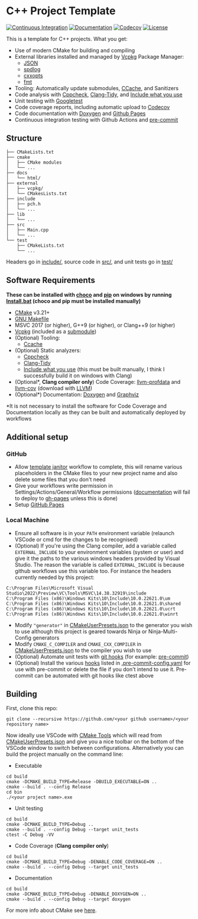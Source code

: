 # C++ Project Template

[![Continuous Integration](https://github.com/Onimuru/__Template/actions/workflows/continuous-integration.yml/badge.svg)](https://github.com/Onimuru/__Template/actions/workflows/continuous-integration.yml)
[![Documentation](https://svgshare.com/i/vaA.svg)](https://onimuru.github.io/__Template/)
[![Codecov](https://codecov.io/gh/Onimuru/__Template/branch/main/graph/badge.svg?token=Z2CFXJ9IGL)](https://codecov.io/gh/Onimuru/__Template)
[![License](https://camo.githubusercontent.com/890acbdcb87868b382af9a4b1fac507b9659d9bf/68747470733a2f2f696d672e736869656c64732e696f2f62616467652f6c6963656e73652d4d49542d626c75652e737667)](./LICENSE)


This is a template for C++ projects. What you get:

- Use of modern CMake for building and compiling
- External libraries installed and managed by [Vcpkg](https://github.com/microsoft/vcpkg) Package Manager:
  - [JSON](https://github.com/nlohmann/json)
  - [spdlog](https://github.com/gabime/spdlog)
  - [cxxopts](https://github.com/jarro2783/cxxopts)
  - [fmt](https://github.com/fmtlib/fmt)
- Tooling: Automatically update submodules, [CCache](https://ccache.dev/), and Sanitizers
- Code analysis with [Cppcheck](https://sourceforge.net/p/cppcheck/wiki/Home/), [Clang-Tidy](https://clang.llvm.org/extra/clang-tidy/), and [Include what you use](https://include-what-you-use.org/)
- Unit testing with [Googletest](https://github.com/google/googletest)
- Code coverage reports, including automatic upload to [Codecov](https://codecov.io)
- Code documentation with [Doxygen](https://doxygen.nl/) and [Github Pages](https://onimuru.github.io/__Template/)
- Continuous integration testing with Github Actions and [pre-commit](https://pre-commit.com/)

## Structure

``` text
├── CMakeLists.txt
├── cmake
│   ├── CMake modules
│   └── ...
├── docs
│   └── html/
├── external
│   ├── vcpkg/
│   └── CMakesLists.txt
├── include
│   ├── pch.h
│   └── ...
├── lib
│   └── ...
├── src
│   ├── Main.cpp
│   └── ...
└── test
    ├── CMakeLists.txt
    └── ...
```

Headers go in [include/](include/), source code in [src/](src/), and unit tests go in [test/](test/)

## Software Requirements

**These can be installed with [choco](packages.config) and [pip](requirements.txt) on windows by running [Install.bat](tools/Install.bat) (choco and pip must be installed manually)**

- [CMake](https://cmake.org/download/) v3.21+
- [GNU Makefile](https://ftp.gnu.org/gnu/make/)
- MSVC 2017 (or higher), G++9 (or higher), or Clang++9 (or higher)
- [Vcpkg](https://vcpkg.io/en/getting-started) (included as a [submodule](external/vcpkg/))
- (Optional) Tooling:
  - [Ccache](https://ccache.dev/download.html)
- (Optional) Static analyzers:
  - [Cppcheck](https://cppcheck.sourceforge.io/)
  - [Clang-Tidy](https://releases.llvm.org/download.html)
  - [Include what you use](https://include-what-you-use.org/downloads/) (this must be built manually, I think I successfully build it on windows with Clang)
- (Optional*, **Clang compiler only**) Code Coverage: [llvm-profdata](https://llvm.org/docs/CommandGuide/llvm-profdata.html) and [llvm-cov](https://llvm.org/docs/CommandGuide/llvm-cov.html) (download with [LLVM](https://releases.llvm.org/download.html))
- (Optional*) Documentation: [Doxygen](https://www.doxygen.nl/download.html) and [Graphviz](https://graphviz.org/download/)

*It is not necessary to install the software for Code Coverage and Documentation locally as they can be built and automatically deployed by workflows

## Additional setup

### GitHub

- Allow [template janitor](.github/workflows/template-janitor.yml) workflow to complete, this will rename various placeholders in the CMake files to your new project name and also delete some files that you don't need
- Give your workflows write permission in Settings/Actions/General/Workflow permissions ([documentation](.github/workflows/documentation.yml) will fail to deploy to [gh-pages](https://github.com/Onimuru/__Template/tree/gh-pages) unless this is done)
- Setup [GitHub Pages](https://docs.github.com/en/pages/quickstart)

### Local Machine

- Ensure all software is in your `PATH` environment variable (relaunch VSCode or cmd for the changes to be recognised)
- (Optional) If you're using the Clang compiler, add a variable called `EXTERNAL_INCLUDE` to your environment variables (system or user) and give it the paths to the various windows headers provided by Visual Studio. The reason the variable is called `EXTERNAL_INCLUDE` is because github workflows use this variable too. For instance the headers currently needed by this project:
```shell
C:\Program Files\Microsoft Visual Studio\2022\Preview\VC\Tools\MSVC\14.38.32919\include
C:\Program Files (x86)\Windows Kits\10\Include\10.0.22621.0\um
C:\Program Files (x86)\Windows Kits\10\Include\10.0.22621.0\shared
C:\Program Files (x86)\Windows Kits\10\Include\10.0.22621.0\ucrt
C:\Program Files (x86)\Windows Kits\10\Include\10.0.22621.0\winrt
```
- Modify `"generator"` in [CMakeUserPresets.json](CMakeUserPresets.json#L11) to the generator you wish to use although this project is geared towards Ninja or Ninja-Multi-Config generators
- Modify `CMAKE_C_COMPILER` and `CMAKE_CXX_COMPILER` in [CMakeUserPresets.json](CMakeUserPresets.json#L23) to the compiler you wish to use
- (Optional) Automate unit tests with [git hooks](https://www.redhat.com/sysadmin/git-hooks) (for example: [pre-commit](tools/pre-commit))
- (Optional) Install the various [hooks](https://pre-commit.com/hooks.html) listed in [.pre-commit-config.yaml](.pre-commit-config.yaml) for use with pre-commit or delete the file if you don't intend to use it. Pre-commit can be automated with git hooks like ctest above

## Building

First, clone this repo:

```shell
git clone --recursive https://github.com/<your github username>/<your repository name>
```

Now ideally use VSCode with [CMake Tools](https://marketplace.visualstudio.com/items?itemName=ms-vscode.cmake-tools) which will read from [CMakeUserPresets.json](CMakeUserPresets.json) and give you a nice toolbar on the bottom of the VSCode window to switch between configurations. Alternatively you can build the project manually on the command line:

- Executable

```shell
cd build
cmake -DCMAKE_BUILD_TYPE=Release -DBUILD_EXECUTABLE=ON ..
cmake --build . --config Release
cd bin
./<your project name>.exe
```

- Unit testing

```shell
cd build
cmake -DCMAKE_BUILD_TYPE=Debug ..
cmake --build . --config Debug --target unit_tests
ctest -C Debug -VV
```

- Code Coverage (**Clang compiler only**)

```shell
cd build
cmake -DCMAKE_BUILD_TYPE=Debug -DENABLE_CODE_COVERAGE=ON ..
cmake --build . --config Debug --target unit_tests
```

- Documentation

```shell
cd build
cmake -DCMAKE_BUILD_TYPE=Debug -DENABLE_DOXYGEN=ON ..
cmake --build . --config Debug --target doxygen
```

For more info about CMake see [here](./README_cmake.md).
